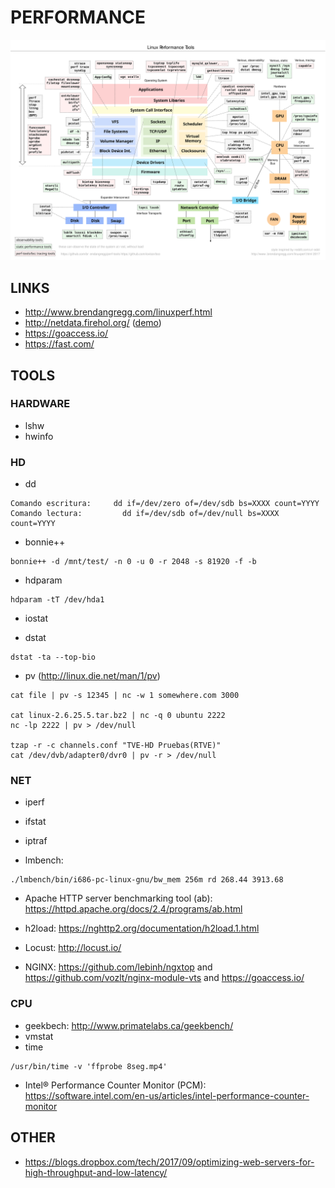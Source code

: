 PERFORMANCE
===========

![linux observability tools](imgs/linux_perf_tools_full.svg)


LINKS
-----

 * http://www.brendangregg.com/linuxperf.html
 * http://netdata.firehol.org/ ([demo](https://london.my-netdata.io/default.html))
 * https://goaccess.io/
 * https://fast.com/


TOOLS
-----

### HARDWARE

* lshw
* hwinfo


### HD

* dd
```
Comando escritura:     dd if=/dev/zero of=/dev/sdb bs=XXXX count=YYYY
Comando lectura:         dd if=/dev/sdb of=/dev/null bs=XXXX count=YYYY
```

* bonnie++
```
bonnie++ -d /mnt/test/ -n 0 -u 0 -r 2048 -s 81920 -f -b
```

* hdparam
```
hdparam -tT /dev/hda1
```

* iostat

* dstat
```
dstat -ta --top-bio
```

* pv (http://linux.die.net/man/1/pv)
```
cat file | pv -s 12345 | nc -w 1 somewhere.com 3000

cat linux-2.6.25.5.tar.bz2 | nc -q 0 ubuntu 2222
nc -lp 2222 | pv > /dev/null

tzap -r -c channels.conf "TVE-HD Pruebas(RTVE)"
cat /dev/dvb/adapter0/dvr0 | pv -r > /dev/null
```

### NET

* iperf

* ifstat

* iptraf

* lmbench:
```
./lmbench/bin/i686-pc-linux-gnu/bw_mem 256m rd 268.44 3913.68
```

* Apache HTTP server benchmarking tool (ab): https://httpd.apache.org/docs/2.4/programs/ab.html

* h2load: https://nghttp2.org/documentation/h2load.1.html

* Locust: http://locust.io/

* NGINX: https://github.com/lebinh/ngxtop and https://github.com/vozlt/nginx-module-vts and https://goaccess.io/

### CPU

* geekbech: http://www.primatelabs.ca/geekbench/
* vmstat
* time
```
/usr/bin/time -v 'ffprobe 8seg.mp4'
```

* Intel® Performance Counter Monitor (PCM): https://software.intel.com/en-us/articles/intel-performance-counter-monitor


OTHER
-----

 * https://blogs.dropbox.com/tech/2017/09/optimizing-web-servers-for-high-throughput-and-low-latency/